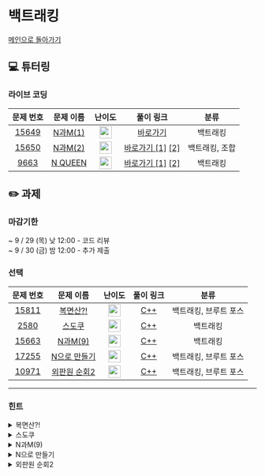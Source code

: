 # 백트래킹

[메인으로 돌아가기](https://github.com/Altu-Bitu-3/Notice)

## 💻 튜터링

### 라이브 코딩

|                                 문제 번호                                 |                                  문제 이름                                  |                                       난이도                                       |        풀이 링크         |      분류      |
| :-----------------------------------------------------------------------: | :-------------------------------------------------------------------------: | :--------------------------------------------------------------------------------: | :----------------------: | :------------: |
| <a href="https://www.acmicpc.net/problem/15649" target="_blank">15649</a> | <a href="https://www.acmicpc.net/problem/15649" target="_blank">N과M(1)</a> | <img height="25px" width="25px" src="https://static.solved.ac/tier_small/8.svg"/>  |       [바로가기](https://github.com/Altu-Bitu-3/Notice/blob/main/09%EC%9B%94%2023%EC%9D%BC%20-%20%EB%B0%B1%ED%8A%B8%EB%9E%98%ED%82%B9/%EB%9D%BC%EC%9D%B4%EB%B8%8C%20%EC%BD%94%EB%94%A9/15649.cpp)       |    백트래킹    |
| <a href="https://www.acmicpc.net/problem/15650" target="_blank">15650</a> | <a href="https://www.acmicpc.net/problem/15650" target="_blank">N과M(2)</a> | <img height="25px" width="25px" src="https://static.solved.ac/tier_small/8.svg"/>  | [바로가기 [1]](https://github.com/Altu-Bitu-3/Notice/blob/main/09%EC%9B%94%2023%EC%9D%BC%20-%20%EB%B0%B1%ED%8A%B8%EB%9E%98%ED%82%B9/%EB%9D%BC%EC%9D%B4%EB%B8%8C%20%EC%BD%94%EB%94%A9/15650.cpp) [[2]](https://github.com/Altu-Bitu-3/Notice/blob/main/09%EC%9B%94%2023%EC%9D%BC%20-%20%EB%B0%B1%ED%8A%B8%EB%9E%98%ED%82%B9/%EB%9D%BC%EC%9D%B4%EB%B8%8C%20%EC%BD%94%EB%94%A9/15650_v2.cpp) | 백트래킹, 조합 |
|  <a href="https://www.acmicpc.net/problem/9663" target="_blank">9663</a>  | <a href="https://www.acmicpc.net/problem/9663" target="_blank">N QUEEN</a>  | <img height="25px" width="25px" src="https://static.solved.ac/tier_small/11.svg"/> | [바로가기 [1]](https://github.com/Altu-Bitu-3/Notice/blob/main/09%EC%9B%94%2023%EC%9D%BC%20-%20%EB%B0%B1%ED%8A%B8%EB%9E%98%ED%82%B9/%EB%9D%BC%EC%9D%B4%EB%B8%8C%20%EC%BD%94%EB%94%A9/9663.cpp) [[2]](https://github.com/Altu-Bitu-3/Notice/blob/main/09%EC%9B%94%2023%EC%9D%BC%20-%20%EB%B0%B1%ED%8A%B8%EB%9E%98%ED%82%B9/%EB%9D%BC%EC%9D%B4%EB%B8%8C%20%EC%BD%94%EB%94%A9/9663_v2.cpp) |    백트래킹    |

## ✏️ 과제

### 마감기한

~ 9 / 29 (목) 낮 12:00 - 코드 리뷰 </br>
~ 9 / 30 (금) 밤 12:00 - 추가 제출 </br>

### 선택

|                                 문제 번호                                 |                                    문제 이름                                     |                                       난이도                                       | 풀이 링크 |         분류          |
| :-----------------------------------------------------------------------: | :------------------------------------------------------------------------------: | :--------------------------------------------------------------------------------: | :-------: | :-------------------: |
| <a href="https://www.acmicpc.net/problem/15811" target="_blank">15811</a> |   <a href="https://www.acmicpc.net/problem/15811" target="_blank">복면산?!</a>   | <img height="25px" width="25px" src="https://static.solved.ac/tier_small/12.svg"/> |  [C++]()  | 백트래킹, 브루트 포스 |
|  <a href="https://www.acmicpc.net/problem/2580" target="_blank">2580</a>  |    <a href="https://www.acmicpc.net/problem/2580" target="_blank">스도쿠</a>     | <img height="25px" width="25px" src="https://static.solved.ac/tier_small/12.svg"/> |  [C++]()  |       백트래킹        |
| <a href="https://www.acmicpc.net/problem/15663" target="_blank">15663</a> |   <a href="https://www.acmicpc.net/problem/15663" target="_blank">N과M(9)</a>    | <img height="25px" width="25px" src="https://static.solved.ac/tier_small/9.svg"/>  |  [C++]()  |       백트래킹        |
| <a href="https://www.acmicpc.net/problem/17255" target="_blank">17255</a> | <a href="https://www.acmicpc.net/problem/17255" target="_blank">N으로 만들기</a> | <img height="25px" width="25px" src="https://static.solved.ac/tier_small/12.svg"/> |  [C++]()  | 백트래킹, 브루트 포스 |
| <a href="https://www.acmicpc.net/problem/10971" target="_blank">10971</a> | <a href="https://www.acmicpc.net/problem/10971" target="_blank">외판원 순회2</a> | <img height="25px" width="25px" src="https://static.solved.ac/tier_small/9.svg"/>  |  [C++]()  | 백트래킹, 브루트 포스 |

---

### 힌트

<details>
<summary>복면산?!</summary>
<div markdown="1">
&nbsp;&nbsp;&nbsp;&nbsp;
조건을 만족하는 하나의 조합만 찾으면 되네요! 일단 존재하는 알파벳에 모두 할당하고 조건을 만족하는지 확인해도 괜찮아요!! 그리고 단어는 최대 18길이네요. 이를 숫자로 바꾼다 생각했을 때 그렇게 큰 수는 아닐 것 같아요
</div>
</details>

<details>
<summary>스도쿠</summary>
<div markdown="1">
&nbsp;&nbsp;&nbsp;&nbsp;
빈칸이 아니면 다음 칸으로 넘어가고, 빈칸인 경우에는 가능한 숫자를 차례대로 넣어보고 안되면 다른 숫자를 넣어보도록 해요! 그리고 숫자들이 같은 3x3 정사각형 안에 있는지 아닌지는 어떻게 알아낼 수 있을까요? 풀이 방향을 잘 모르겠다면 N-queen 문제랑 비슷하게 접근하면 될 것 같네요!
</div>
</details>

<details>
<summary>N과M(9)</summary>
<div markdown="1">
&nbsp;&nbsp;&nbsp;&nbsp;
우선 기본 구조는 N과 M(1) 과 크게 다르지 않아보여요! 그런데 제공해주는 집합의 원소들이 중복될 수도 있네요!
어떻게 해야 수열의 중복을 피할 수 있을까요? 바로 이전에 선택된 값을 저장해볼까요?
</div>
</details>

<details>
<summary>N으로 만들기</summary>
<div markdown="1">
&nbsp;&nbsp;&nbsp;&nbsp;
어떤 수 N이 이미 적혀있고, 이 위를 가리는 블록을 왼쪽, 오른쪽으로 하나씩 제거해서 숫자를 드러낸다고 생각해 볼까요? 그리고 중복되는 방법을 거르기 위해 과정을 저장해야겠어요.
</div>
</details>

<details>
<summary>외판원 순회2</summary>
<div markdown="1">
&nbsp;&nbsp;&nbsp;&nbsp;
일단 방문할 수 있는 도시를 차례차례 방문해볼까요? 출발 도시로 다시 돌아왔다면 가는 길을 알게 된 거네요! 어느 곳에서 출발해도 똑같겠어요.
</div>
</details>
